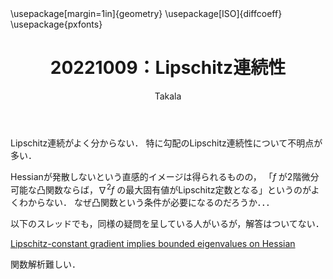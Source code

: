 ﻿---
title: 20221009：Lipschitz連続性
yesterday: 20221008
tomorrow: 20221010
days: 17
author: Takala
header-includes:
  - \usepackage[margin=1in]{geometry}
  - \usepackage[ISO]{diffcoeff}
  - \usepackage{pxfonts}
---


Lipschitz連続がよく分からない．
特に勾配のLipschitz連続性について不明点が多い．


Hessianが発散しないという直感的イメージは得られるものの，
「$f$ が2階微分可能な凸関数ならば，$\nabla^{2} f$ の最大固有値がLipschitz定数となる」というのがよくわからない．
なぜ凸関数という条件が必要になるのだろうか．．．


以下のスレッドでも，同様の疑問を呈している人がいるが，解答はついてない．


[Lipschitz-constant gradient implies bounded eigenvalues on Hessian](https://math.stackexchange.com/questions/1698812/lipschitz-constant-gradient-implies-bounded-eigenvalues-on-hessian)


関数解析難しい．
